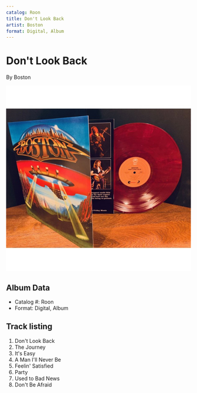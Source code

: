 ```yaml
---
catalog: Roon
title: Don't Look Back
artist: Boston
format: Digital, Album
---
```


# Don't Look Back

By Boston

![](../../assets/albumcovers/Boston-Dont_Look_Back.png)

## Album Data

- Catalog #: Roon
- Format: Digital, Album


## Track listing


1. Don't Look Back
2. The Journey
3. It's Easy
4. A Man I'll Never Be
5. Feelin' Satisfied
6. Party
7. Used to Bad News
8. Don't Be Afraid

